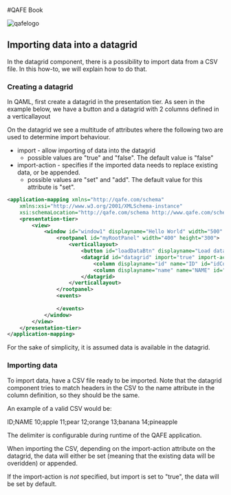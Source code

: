 #QAFE Book

![qafelogo](http://www.qafe.com/wp-content/themes/qafe2013/img/logo.png)

## Importing data into a datagrid
In the datagrid component, there is a possibility to import data from a CSV file. 
In this how-to, we will explain how to do that.

### Creating a datagrid
In QAML, first create a datagrid in the presentation tier.
As seen in the example below, we have a button and a datagrid with 2 columns defined in a verticallayout

On the datagrid we see a multitude of attributes where the following two are used to determine import behaviour. 

* import - allow importing of data into the datagrid
  * possible values are "true" and "false". The default value is "false"
* import-action - specifies if the imported data needs to replace existing data, or be appended.
  * possible values are "set" and "add". The default value for this attribute is "set".


```xml
<application-mapping xmlns="http://qafe.com/schema"
	xmlns:xsi="http://www.w3.org/2001/XMLSchema-instance"
	xsi:schemaLocation="http://qafe.com/schema http://www.qafe.com/schema/application-mapping.xsd">
	<presentation-tier>
		<view>
			<window id="window1" displayname="Hello World" width="500"  height="700">
				<rootpanel id="myRootPanel" width="400" height="300">
					<verticallayout>
						<button id="loadDataBtn" displayname="Load data" />
					    <datagrid id="datagrid" import="true" import-action="add">
					    	<column displayname="id" name="ID" id="idCol"/>
					    	<column displayname="name" name="NAME" id="nameCol" />
					    </datagrid>
					</verticallayout>
				</rootpanel>
				<events>	
					
				</events>
			</window>
		</view>
	</presentation-tier>
</application-mapping> 
```

For the sake of simplicity, it is assumed data is available in the datagrid.

### Importing data
To import data, have a CSV file ready to be imported. Note that the datagrid component tries to match headers in the CSV to the name attribute in the column definition, so they should be the same.

An example of a valid CSV would be:

ID;NAME
10;apple
11;pear
12;orange
13;banana
14;pineapple

The delimiter is configurable during runtime of the QAFE application.

When importing the CSV, depending on the import-action attribute on the datagrid, the data will either be set (meaning that the existing data will be overidden) or appended.

If the import-action is *not* specified, but import is set to "true", the data will be set by default.

